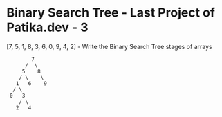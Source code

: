# Binary Search Tree - Last Project of Patika.dev - 3 

[7, 5, 1, 8, 3, 6, 0, 9, 4, 2]  - Write the Binary Search Tree stages of arrays

            7
          /  \
         5    8
        / \    \
       1   6    9
      / \
     0   3
        / \
       2   4
   

